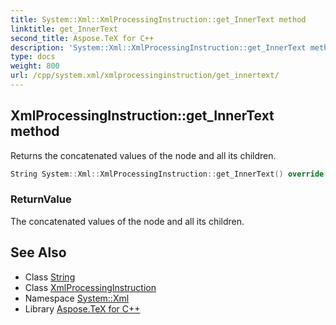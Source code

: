 ```yaml
---
title: System::Xml::XmlProcessingInstruction::get_InnerText method
linktitle: get_InnerText
second_title: Aspose.TeX for C++
description: 'System::Xml::XmlProcessingInstruction::get_InnerText method. Returns the concatenated values of the node and all its children in C++.'
type: docs
weight: 800
url: /cpp/system.xml/xmlprocessinginstruction/get_innertext/
---
```

## XmlProcessingInstruction::get_InnerText method


Returns the concatenated values of the node and all its children.

```cpp
String System::Xml::XmlProcessingInstruction::get_InnerText() override
```


### ReturnValue

The concatenated values of the node and all its children.

## See Also

* Class [String](../../../system/string/)
* Class [XmlProcessingInstruction](../)
* Namespace [System::Xml](../../)
* Library [Aspose.TeX for C++](../../../)
